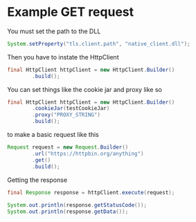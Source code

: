 # Example GET request
You must set the path to the DLL
```java
System.setProperty("tls.client.path", "native_client.dll");
```

Then you have to instate the HttpClient
```java
final HttpClient httpClient = new HttpClient.Builder()  
        .build();
```

You can set things like the cookie jar and proxy like so
```java
final HttpClient httpClient = new HttpClient.Builder()  
        .cookieJar(testCookieJar)  
        .proxy("PROXY_STRING")
        .build();
```

to make a basic request like this
```java
Request request = new Request.Builder()  
        .url("https://httpbin.org/anything")  
        .get()
        .build();
```

Getting the response
```java
final Response response = httpClient.execute(request);  
  
System.out.println(response.getStatusCode());  
System.out.println(response.getData());
```
